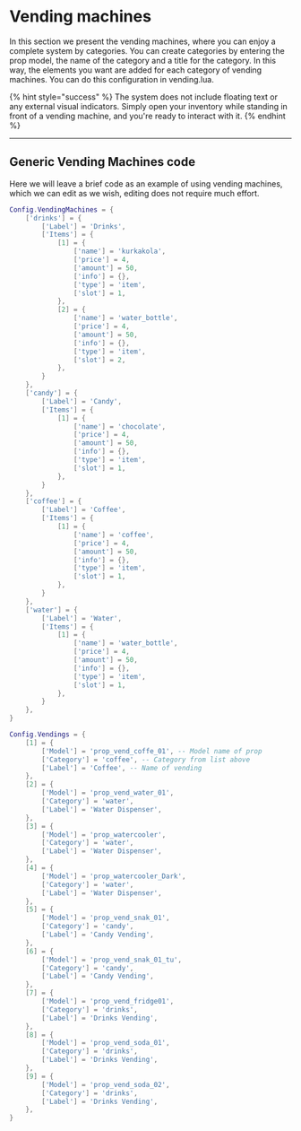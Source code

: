 # Vending machines

In this section we present the vending machines, where you can enjoy a complete system by categories. You can create categories by entering the prop model, the name of the category and a title for the category. In this way, the elements you want are added for each category of vending machines. You can do this configuration in vending.lua.

{% hint style="success" %}
The system does not include floating text or any external visual indicators. Simply open your inventory while standing in front of a vending machine, and you're ready to interact with it.
{% endhint %}

***

## Generic Vending Machines code <a href="#generic-vending-machines-code" id="generic-vending-machines-code"></a>

Here we will leave a brief code as an example of using vending machines, which we can edit as we wish, editing does not require much effort.

```lua
Config.VendingMachines = {
    ['drinks'] = {
        ['Label'] = 'Drinks',
        ['Items'] = {
            [1] = {
                ['name'] = 'kurkakola',
                ['price'] = 4,
                ['amount'] = 50,
                ['info'] = {},
                ['type'] = 'item',
                ['slot'] = 1,
            },
            [2] = {
                ['name'] = 'water_bottle',
                ['price'] = 4,
                ['amount'] = 50,
                ['info'] = {},
                ['type'] = 'item',
                ['slot'] = 2,
            },
        }
    },
    ['candy'] = {
        ['Label'] = 'Candy',
        ['Items'] = {
            [1] = {
                ['name'] = 'chocolate',
                ['price'] = 4,
                ['amount'] = 50,
                ['info'] = {},
                ['type'] = 'item',
                ['slot'] = 1,
            },
        }
    },
    ['coffee'] = {
        ['Label'] = 'Coffee',
        ['Items'] = {
            [1] = {
                ['name'] = 'coffee',
                ['price'] = 4,
                ['amount'] = 50,
                ['info'] = {},
                ['type'] = 'item',
                ['slot'] = 1,
            },
        }
    },
    ['water'] = {
        ['Label'] = 'Water',
        ['Items'] = {
            [1] = {
                ['name'] = 'water_bottle',
                ['price'] = 4,
                ['amount'] = 50,
                ['info'] = {},
                ['type'] = 'item',
                ['slot'] = 1,
            },
        }
    },
}

Config.Vendings = {
    [1] = {
        ['Model'] = 'prop_vend_coffe_01', -- Model name of prop
        ['Category'] = 'coffee', -- Category from list above
        ['Label'] = 'Coffee', -- Name of vending
    },
    [2] = {
        ['Model'] = 'prop_vend_water_01',
        ['Category'] = 'water',
        ['Label'] = 'Water Dispenser',
    },
    [3] = {
        ['Model'] = 'prop_watercooler',
        ['Category'] = 'water',
        ['Label'] = 'Water Dispenser',
    },
    [4] = {
        ['Model'] = 'prop_watercooler_Dark',
        ['Category'] = 'water',
        ['Label'] = 'Water Dispenser',
    },
    [5] = {
        ['Model'] = 'prop_vend_snak_01',
        ['Category'] = 'candy',
        ['Label'] = 'Candy Vending',
    },
    [6] = {
        ['Model'] = 'prop_vend_snak_01_tu',
        ['Category'] = 'candy',
        ['Label'] = 'Candy Vending',
    },
    [7] = {
        ['Model'] = 'prop_vend_fridge01',
        ['Category'] = 'drinks',
        ['Label'] = 'Drinks Vending',
    },
    [8] = {
        ['Model'] = 'prop_vend_soda_01',
        ['Category'] = 'drinks',
        ['Label'] = 'Drinks Vending',
    },
    [9] = {
        ['Model'] = 'prop_vend_soda_02',
        ['Category'] = 'drinks',
        ['Label'] = 'Drinks Vending',
    },
}
```
